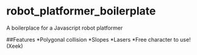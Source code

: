 # robot_platformer_boilerplate
A boilerplace for a Javascript robot platformer

##Features
*Polygonal collision
*Slopes
*Lasers
*Free character to use! (Xeek)
